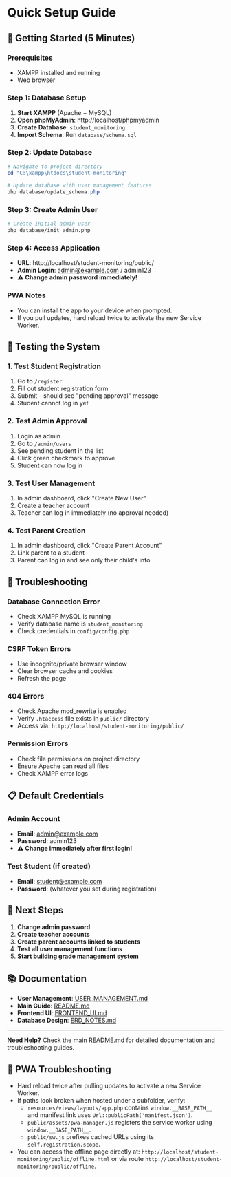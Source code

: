 # Quick Setup Guide

## 🚀 Getting Started (5 Minutes)

### Prerequisites
- XAMPP installed and running
- Web browser

### Step 1: Database Setup
1. **Start XAMPP** (Apache + MySQL)
2. **Open phpMyAdmin**: http://localhost/phpmyadmin
3. **Create Database**: `student_monitoring`
4. **Import Schema**: Run `database/schema.sql`

### Step 2: Update Database
```powershell
# Navigate to project directory
cd "C:\xampp\htdocs\student-monitoring"

# Update database with user management features
php database/update_schema.php
```

### Step 3: Create Admin User
```bash
# Create initial admin user
php database/init_admin.php
```

### Step 4: Access Application
- **URL**: http://localhost/student-monitoring/public/
- **Admin Login**: admin@example.com / admin123
- **⚠️ Change admin password immediately!**

### PWA Notes
- You can install the app to your device when prompted.
- If you pull updates, hard reload twice to activate the new Service Worker.

## 🧪 Testing the System

### 1. Test Student Registration
1. Go to `/register`
2. Fill out student registration form
3. Submit - should see "pending approval" message
4. Student cannot log in yet

### 2. Test Admin Approval
1. Login as admin
2. Go to `/admin/users`
3. See pending student in the list
4. Click green checkmark to approve
5. Student can now log in

### 3. Test User Management
1. In admin dashboard, click "Create New User"
2. Create a teacher account
3. Teacher can log in immediately (no approval needed)

### 4. Test Parent Creation
1. In admin dashboard, click "Create Parent Account"
2. Link parent to a student
3. Parent can log in and see only their child's info

## 🔧 Troubleshooting

### Database Connection Error
- Check XAMPP MySQL is running
- Verify database name is `student_monitoring`
- Check credentials in `config/config.php`

### CSRF Token Errors
- Use incognito/private browser window
- Clear browser cache and cookies
- Refresh the page

### 404 Errors
- Check Apache mod_rewrite is enabled
- Verify `.htaccess` file exists in `public/` directory
- Access via: `http://localhost/student-monitoring/public/`

### Permission Errors
- Check file permissions on project directory
- Ensure Apache can read all files
- Check XAMPP error logs

## 📋 Default Credentials

### Admin Account
- **Email**: admin@example.com
- **Password**: admin123
- **⚠️ Change immediately after first login!**

### Test Student (if created)
- **Email**: student@example.com
- **Password**: (whatever you set during registration)

## 🎯 Next Steps

1. **Change admin password**
2. **Create teacher accounts**
3. **Create parent accounts linked to students**
4. **Test all user management functions**
5. **Start building grade management system**

## 📚 Documentation

- **User Management**: [USER_MANAGEMENT.md](USER_MANAGEMENT.md)
- **Main Guide**: [README.md](../README.md)
- **Frontend UI**: [FRONTEND_UI.md](FRONTEND_UI.md)
- **Database Design**: [ERD_NOTES.md](ERD_NOTES.md)

---

**Need Help?** Check the main [README.md](../README.md) for detailed documentation and troubleshooting guides.

## 🧩 PWA Troubleshooting

- Hard reload twice after pulling updates to activate a new Service Worker.
- If paths look broken when hosted under a subfolder, verify:
	- `resources/views/layouts/app.php` contains `window.__BASE_PATH__` and manifest link uses `Url::publicPath('manifest.json')`.
	- `public/assets/pwa-manager.js` registers the service worker using `window.__BASE_PATH__`.
	- `public/sw.js` prefixes cached URLs using its `self.registration.scope`.
- You can access the offline page directly at: `http://localhost/student-monitoring/public/offline.html` or via route `http://localhost/student-monitoring/public/offline`.
